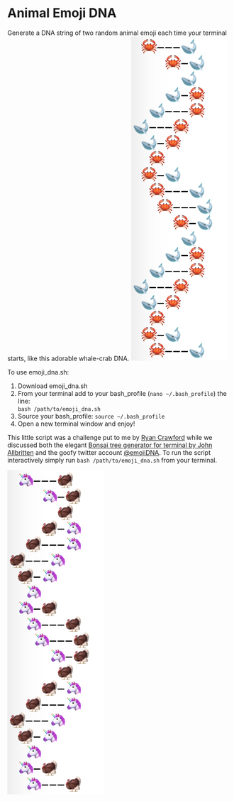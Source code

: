 # Animal Emoji DNA
Generate a DNA string of two random animal emoji each time your terminal starts, like this adorable whale-crab DNA. 
![](https://github.com/katiesaund/emoji_DNA/blob/master/img/whale_crab.png)

To use emoji_dna.sh:  
1) Download emoji_dna.sh  
2) From your terminal add to your bash_profile (`nano ~/.bash_profile`) the line:   
`bash /path/to/emoji_dna.sh`  
3) Source your bash_profile:
`source ~/.bash_profile`  
4) Open a new terminal window and enjoy!   

This little script was a challenge put to me by [Ryan Crawford](https://twitter.com/RDCrawford26) while we discussed both the elegant [Bonsai tree generator for terminal by John Allbritten](https://gitlab.com/jallbrit/bonsai.sh/tree/master) and the goofy twitter account [@emojiDNA](https://twitter.com/emojiDNA). To run the script interactively simply run `bash /path/to/emoji_dna.sh` from your terminal. 

![](https://github.com/katiesaund/emoji_DNA/blob/master/img/unicorn_turkey.png)
